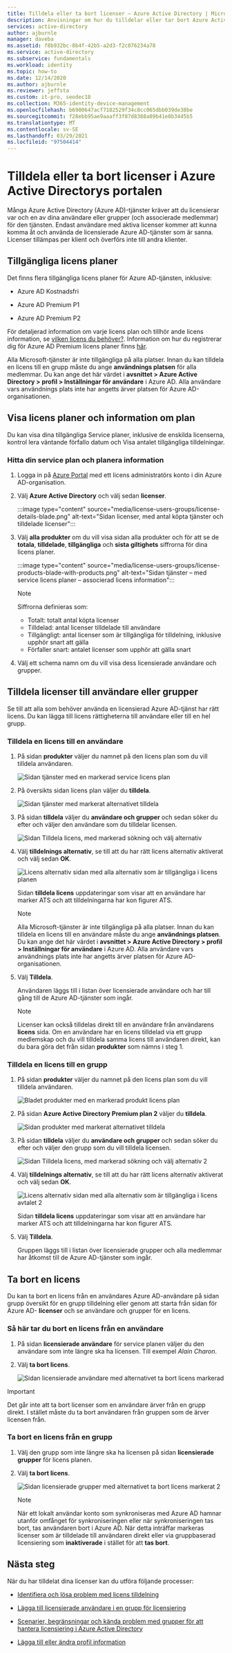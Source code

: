 ```yaml
---
title: Tilldela eller ta bort licenser – Azure Active Directory | Microsoft Docs
description: Anvisningar om hur du tilldelar eller tar bort Azure Active Directory licenser från dina användare eller grupper.
services: active-directory
author: ajburnle
manager: daveba
ms.assetid: f8b932bc-8b4f-42b5-a2d3-f2c076234a78
ms.service: active-directory
ms.subservice: fundamentals
ms.workload: identity
ms.topic: how-to
ms.date: 12/14/2020
ms.author: ajburnle
ms.reviewer: jeffsta
ms.custom: it-pro, seodec18
ms.collection: M365-identity-device-management
ms.openlocfilehash: b6900647acf7182529f34c8cc065dbb039de38be
ms.sourcegitcommit: f28ebb95ae9aaaff3f87d8388a09b41e0b3445b5
ms.translationtype: MT
ms.contentlocale: sv-SE
ms.lasthandoff: 03/29/2021
ms.locfileid: "97504414"
---
```

# <a name="assign-or-remove-licenses-in-the-azure-active-directory-portal"></a>Tilldela eller ta bort licenser i Azure Active Directorys portalen

Många Azure Active Directory (Azure AD)-tjänster kräver att du licensierar var och en av dina användare eller grupper (och associerade medlemmar) för den tjänsten. Endast användare med aktiva licenser kommer att kunna komma åt och använda de licensierade Azure AD-tjänster som är sanna. Licenser tillämpas per klient och överförs inte till andra klienter. 

## <a name="available-license-plans"></a>Tillgängliga licens planer

Det finns flera tillgängliga licens planer för Azure AD-tjänsten, inklusive:

- Azure AD Kostnadsfri

- Azure AD Premium P1

- Azure AD Premium P2

För detaljerad information om varje licens plan och tillhör ande licens information, se [vilken licens du behöver?](https://azure.microsoft.com/pricing/details/active-directory/). Information om hur du registrerar dig för Azure AD Premium licens planer finns [här](./active-directory-get-started-premium.md).

Alla Microsoft-tjänster är inte tillgängliga på alla platser. Innan du kan tilldela en licens till en grupp måste du ange **användnings platsen** för alla medlemmar. Du kan ange det här värdet i **avsnittet &gt; Azure Active Directory &gt; profil &gt; Inställningar för användare** i Azure AD. Alla användare vars användnings plats inte har angetts ärver platsen för Azure AD-organisationen.

## <a name="view-license-plans-and-plan-details"></a>Visa licens planer och information om plan

Du kan visa dina tillgängliga Service planer, inklusive de enskilda licenserna, kontrol lera väntande förfallo datum och Visa antalet tillgängliga tilldelningar.

### <a name="to-find-your-service-plan-and-plan-details"></a>Hitta din service plan och planera information

1. Logga in på [Azure Portal](https://portal.azure.com/) med ett licens administratörs konto i din Azure AD-organisation.

1. Välj **Azure Active Directory** och välj sedan **licenser**.

    :::image type="content" source="media/license-users-groups/license-details-blade.png" alt-text="Sidan licenser, med antal köpta tjänster och tilldelade licenser":::

1. Välj **alla produkter** om du vill visa sidan alla produkter och för att se de **totala**, **tilldelade**, **tillgängliga** och **sista giltighets** siffrorna för dina licens planer.

    :::image type="content" source="media/license-users-groups/license-products-blade-with-products.png" alt-text="Sidan tjänster – med service licens planer – associerad licens information":::

    > [!NOTE]
    > Siffrorna definieras som: 
    > - Totalt: totalt antal köpta licenser
    > - Tilldelad: antal licenser tilldelade till användare
    > - Tillgängligt: antal licenser som är tillgängliga för tilldelning, inklusive upphör snart att gälla
    > - Förfaller snart: antalet licenser som upphör att gälla snart

1. Välj ett schema namn om du vill visa dess licensierade användare och grupper.

## <a name="assign-licenses-to-users-or-groups"></a>Tilldela licenser till användare eller grupper

Se till att alla som behöver använda en licensierad Azure AD-tjänst har rätt licens. Du kan lägga till licens rättigheterna till användare eller till en hel grupp.

### <a name="to-assign-a-license-to-a-user"></a>Tilldela en licens till en användare

1. På sidan **produkter** väljer du namnet på den licens plan som du vill tilldela användaren.

    ![Sidan tjänster med en markerad service licens plan](media/license-users-groups/license-products-blade-with-product-highlight.png)

1. På översikts sidan licens plan väljer du **tilldela**.

    ![Sidan tjänster med markerat alternativet tilldela](media/license-users-groups/license-products-blade-with-assign-option-highlight.png)

1. På sidan **tilldela** väljer du **användare och grupper** och sedan söker du efter och väljer den användare som du tilldelar licensen.

    ![Sidan Tilldela licens, med markerad sökning och välj alternativ](media/license-users-groups/assign-license-blade-with-highlight.png)

1. Välj **tilldelnings alternativ**, se till att du har rätt licens alternativ aktiverat och välj sedan **OK**.

    ![Licens alternativ sidan med alla alternativ som är tillgängliga i licens planen](media/license-users-groups/license-option-blade-assignments.png)

    Sidan **tilldela licens** uppdateringar som visar att en användare har marker ATS och att tilldelningarna har kon figurer ATS.

    > [!NOTE]
    > Alla Microsoft-tjänster är inte tillgängliga på alla platser. Innan du kan tilldela en licens till en användare måste du ange **användnings platsen**. Du kan ange det här värdet i **avsnittet &gt; Azure Active Directory &gt; profil &gt; Inställningar för användare** i Azure AD. Alla användare vars användnings plats inte har angetts ärver platsen för Azure AD-organisationen.

1. Välj **Tilldela**.

    Användaren läggs till i listan över licensierade användare och har till gång till de Azure AD-tjänster som ingår.
    > [!NOTE]
    > Licenser kan också tilldelas direkt till en användare från användarens **licens** sida. Om en användare har en licens tilldelad via ett grupp medlemskap och du vill tilldela samma licens till användaren direkt, kan du bara göra det från sidan **produkter** som nämns i steg 1.

### <a name="to-assign-a-license-to-a-group"></a>Tilldela en licens till en grupp

1. På sidan **produkter** väljer du namnet på den licens plan som du vill tilldela användaren.

    ![Bladet produkter med en markerad produkt licens plan](media/license-users-groups/license-products-blade-with-product-highlight.png)

1. På sidan **Azure Active Directory Premium plan 2** väljer du **tilldela**.

    ![Sidan produkter med markerat alternativet tilldela](media/license-users-groups/license-products-blade-with-assign-option-highlight.png)

1. På sidan **tilldela** väljer du **användare och grupper** och sedan söker du efter och väljer den grupp som du vill tilldela licensen.

    ![Sidan Tilldela licens, med markerad sökning och välj alternativ 2](media/license-users-groups/assign-group-license-blade-with-highlight.png)

1. Välj **tilldelnings alternativ**, se till att du har rätt licens alternativ aktiverat och välj sedan **OK**.

    ![Licens alternativ sidan med alla alternativ som är tillgängliga i licens avtalet 2](media/license-users-groups/license-option-blade-group-assignments.png)

    Sidan **tilldela licens** uppdateringar som visar att en användare har marker ATS och att tilldelningarna har kon figurer ATS.

1. Välj **Tilldela**.

    Gruppen läggs till i listan över licensierade grupper och alla medlemmar har åtkomst till de Azure AD-tjänster som ingår.

## <a name="remove-a-license"></a>Ta bort en licens

Du kan ta bort en licens från en användares Azure AD-användare på sidan grupp översikt för en grupp tilldelning eller genom att starta från sidan för Azure AD- **licenser** och se användare och grupper för en licens.

### <a name="to-remove-a-license-from-a-user"></a>Så här tar du bort en licens från en användare

1. På sidan **licensierade användare** för service planen väljer du den användare som inte längre ska ha licensen. Till exempel _Alain Charon_.

1. Välj **ta bort licens**.

    ![Sidan licensierade användare med alternativet ta bort licens markerad](media/license-users-groups/license-products-user-blade-with-remove-option-highlight.png)

> [!IMPORTANT]
> Det går inte att ta bort licenser som en användare ärver från en grupp direkt. I stället måste du ta bort användaren från gruppen som de ärver licensen från.

### <a name="to-remove-a-license-from-a-group"></a>Ta bort en licens från en grupp

1. Välj den grupp som inte längre ska ha licensen på sidan **licensierade grupper** för licens planen.

1. Välj **ta bort licens**.

    ![Sidan licensierade grupper med alternativet ta bort licens markerat 2](media/license-users-groups/license-products-group-blade-with-remove-option-highlight.png)
    
    > [!NOTE]
    > När ett lokalt användar konto som synkroniseras med Azure AD hamnar utanför omfånget för synkroniseringen eller när synkroniseringen tas bort, tas användaren bort i Azure AD. När detta inträffar markeras licenser som är tilldelade till användaren direkt eller via gruppbaserad licensiering som **inaktiverade** i stället för att **tas bort**.

## <a name="next-steps"></a>Nästa steg

När du har tilldelat dina licenser kan du utföra följande processer:

- [Identifiera och lösa problem med licens tilldelning](../enterprise-users/licensing-groups-resolve-problems.md)

- [Lägga till licensierade användare i en grupp för licensiering](../enterprise-users/licensing-groups-migrate-users.md)

- [Scenarier, begränsningar och kända problem med grupper för att hantera licensiering i Azure Active Directory](../enterprise-users/licensing-group-advanced.md)

- [Lägga till eller ändra profil information](active-directory-users-profile-azure-portal.md)
